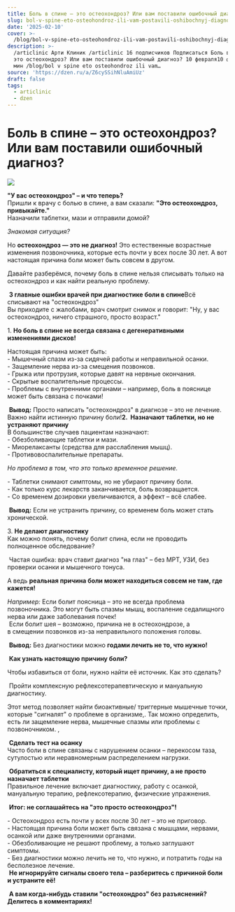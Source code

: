 ```yaml
---
title: Боль в спине – это остеохондроз? Или вам поставили ошибочный диагноз?
slug: bol-v-spine-eto-osteohondroz-ili-vam-postavili-oshibochnyj-diagnoz
date: '2025-02-10'
cover: >-
  /blog/bol-v-spine-eto-osteohondroz-ili-vam-postavili-oshibochnyj-diagnoz/cover.jpg
description: >-
  /articlinic Арти Клиник /articlinic 16 подписчиков Подписаться Боль в спине –
  это остеохондроз? Или вам поставили ошибочный диагноз? 10 февраля10 фев 1 3
  мин /blog/bol v spine eto osteohondroz ili vam…
source: 'https://dzen.ru/a/Z6cySSihNluAmiUz'
draft: false
tags:
  - articlinic
  - dzen
---
```


# Боль в спине – это остеохондроз? Или вам поставили ошибочный диагноз?

![](/blog/bol-v-spine-eto-osteohondroz-ili-vam-postavili-oshibochnyj-diagnoz/img-0.jpg)

**"У вас остеохондроз" – и что теперь?**  
Пришли к врачу с болью в спине, а вам сказали: **"Это остеохондроз, привыкайте."**  
Назначили таблетки, мази и отправили домой?  
  
_Знакомая ситуация?_  
  
Но **остеохондроз — это не диагноз!** Это естественные возрастные изменения позвоночника, которые есть почти у всех после 30 лет. А вот настоящая причина боли может быть совсем в другом.  
  
Давайте разберёмся, почему боль в спине нельзя списывать только на остеохондроз и как найти реальную проблему.  
  
 **3 главные ошибки врачей при диагностике боли в спине**Всё списывают на "остеохондроз"  
Вы приходите с жалобами, врач смотрит снимок и говорит: "Ну, у вас остеохондроз, ничего страшного, просто возраст."  
  
1\. **Но боль в спине не всегда связана с дегенеративными изменениями дисков!**  
  
Настоящая причина может быть:  
\- Мышечный спазм из-за сидячей работы и неправильной осанки.  
\- Защемление нерва из-за смещения позвонков.  
\- Грыжа или протрузия, которые давят на нервные окончания.  
\- Скрытые воспалительные процессы.  
\- Проблемы с внутренними органами – например, боль в пояснице может быть связана с почками!

 **Вывод:** Просто написать "остеохондроз" в диагнозе – это не лечение. Важно найти истинную причину боли!**2\.  Назначают таблетки, но не устраняют причину**  
В большинстве случаев пациентам назначают:  
\- Обезболивающие таблетки и мази.  
\- Миорелаксанты (средства для расслабления мышц).  
\- Противовоспалительные препараты.

_Но проблема в том, что это только временное решение._  
  
\- Таблетки снимают симптомы, но не убирают причину боли.  
\- Как только курс лекарств заканчивается, боль возвращается.  
\- Со временем дозировки увеличиваются, а эффект – всё слабее.  
  
 **Вывод:** Если не устранить причину, со временем боль может стать хронической.  
  
3. **Не делают диагностику**  
Как можно понять, почему болит спина, если не проводить полноценное обследование?  
  
 Частая ошибка: врач ставит диагноз "на глаз" – без МРТ, УЗИ, без проверки осанки и мышечного тонуса.  
  
А ведь **реальная причина боли может находиться совсем не там, где кажется!**  
  
_Например:_ Если болит поясница – это не всегда проблема позвоночника. Это могут быть спазмы мышц, воспаление седалищного нерва или даже заболевания почек!  
 Если болит шея – возможно, причина не в остеохондрозе, а в смещении позвонков из-за неправильного положения головы.  
  
 **Вывод:** Без диагностики можно **годами лечить не то, что нужно!**  
  
 **Как узнать настоящую причину боли?**  
  
Чтобы избавиться от боли, нужно найти её источник. Как это сделать?  
  
 Пройти комплексную рефлексотерапевтическую и мануальную диагностику.

Этот метод позволяет найти биоактивные/ триггерные мышечные точки, которые "сигналят" о проблеме в организме,. Так можно определить, есть ли защемление нерва, мышечные спазмы или проблемы с позвоночником. ,

  
 **Сделать тест на осанку**  
Часто боли в спине связаны с нарушением осанки – перекосом таза, сутулостью или неравномерным распределением нагрузки.  
  
 **Обратиться к специалисту, который ищет причину, а не просто назначает таблетки**  
Правильное лечение включает диагностику, работу с осанкой, мануальную терапию, рефлексотерапию, физические упражнения.  
  
 **Итог: не соглашайтесь на "это просто остеохондроз"!**  
  
\- Остеохондроз есть почти у всех после 30 лет – это не приговор.  
\- Настоящая причина боли может быть связана с мышцами, нервами, осанкой или даже внутренними органами.  
\- Обезболивающие не решают проблему, а только заглушают симптомы.  
\- Без диагностики можно лечить не то, что нужно, и потратить годы на бесполезное лечение.  
 **Не игнорируйте сигналы своего тела – разберитесь с причиной боли и устраните её!**  
  
 **А вам когда-нибудь ставили "остеохондроз" без разъяснений? Делитесь в комментариях!**